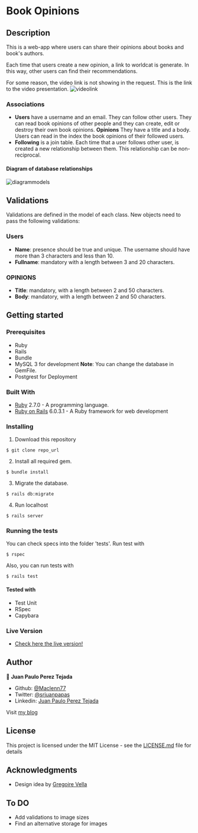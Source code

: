 # Book Opinions

## Description
This is a web-app where users can share their opinions about books and book's authors.

Each time that users create a new opinion, a link to worldcat is generate. In this way, other users can find their recommendations.

For some reason, the video link is not showing in the request. This is the link to the video presentation. ![videolink](https://youtu.be/qoIkSvYIzmc)


### Associations

- **Users** have a username and an email. They can follow other users. They can read book opinions of other people and they can create, edit or destroy their own book opinions.
**Opinions** They have a title and a body. Users can read in the index the book opinions of their followed users.
- **Following** is a join table. Each time that a user follows other user, is created a new relationship between them. This relationship can be non-reciprocal.

#### Diagram of database relationships

![diagrammodels](https://www.notion.so/image/https%3A%2F%2Fs3-us-west-2.amazonaws.com%2Fsecure.notion-static.com%2F1905a995-ecb9-4c90-ba18-259b50389310%2FEntity_Relationship_Diagram_(UML_Notation)_(2).png)

## Validations

Validations are defined in the model of each class. New objects need to pass the following validations:

### Users

- **Name**: presence should be true and unique. The username should have more than 3 characters and less than 10.
- **Fullname**: mandatory with a length between 3 and 20 characters.

### OPINIONS

- **Title**: mandatory, with a length between 2 and 50 characters.
- **Body**: mandatory, with a length between 2 and 50 characters.

## Getting started

### Prerequisites

- Ruby
- Rails
- Bundle
- MySQL 3 for development **Note**: You can change the database in GemFile.
- Postgrest for Deployment


### Built With

- [Ruby](https://www.ruby-lang.org/en/) 2.7.0 - A programming language.
- [Ruby on Rails](https://rubyonrails.org/) 6.0.3.1 - A Ruby framework for web development

### Installing

1. Download this repository

`$ git clone repo_url`

2. Install all required gem.

`$ bundle install`

3. Migrate the database.

`$ rails db:migrate`

4.  Run localhost

`$ rails server`

### Running the tests

You can check specs into the folder 'tests'. Run test with

`$ rspec`

Also, you can run tests with

`$ rails test`

#### Tested with

- Test Unit
- RSpec
- Capybara

### Live Version

- [Check here the live version!](https://immense-inlet-58413.herokuapp.com)

## Author

👤 **Juan Paulo Perez Tejada**

- Github: [@Maclenn77](https://github.com/Maclenn77)
- Twitter: [@srjuanpapas](https://twitter.com/srjuanpapas)
- Linkedin: [Juan Paulo Perez Tejada](https://mx.linkedin.com/in/juanpaulopereztejada)

Visit [my blog](https://developerz.software/)

## License

This project is licensed under the MIT License - see the [LICENSE.md](LICENSE.md) file for details


## Acknowledgments

* Design idea by [Gregoire Vella](https://www.behance.net/gregoirevella)

## To DO

- Add validations to image sizes
- Find an alternative storage for images
